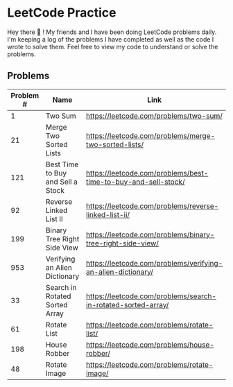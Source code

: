 # LeetCode Practice

Hey there 👋 ! My friends and I have been doing LeetCode problems daily. I'm keeping a log of the problems I have completed as well as the code I wrote to solve them. Feel free to view my code to understand or solve the problems.


## Problems

| Problem # | Name | Link | Difficulty Lvl |
|-----|----------------|-------------------------------|-----------------------------|
| 1 | Two Sum | https://leetcode.com/problems/two-sum/ | Easy |
| 21 | Merge Two Sorted Lists | https://leetcode.com/problems/merge-two-sorted-lists/ | Easy |
| 121 | Best Time to Buy and Sell a Stock | https://leetcode.com/problems/best-time-to-buy-and-sell-stock/ | Easy |
| 92 | Reverse Linked List II | https://leetcode.com/problems/reverse-linked-list-ii/ | Medium |
| 199 | Binary Tree Right Side View | https://leetcode.com/problems/binary-tree-right-side-view/ | Medium |
| 953 | Verifying an Alien Dictionary | https://leetcode.com/problems/verifying-an-alien-dictionary/ | Easy |
| 33 | Search in Rotated Sorted Array | https://leetcode.com/problems/search-in-rotated-sorted-array/ | Medium |
| 61 | Rotate List | https://leetcode.com/problems/rotate-list/ | Medium |
| 198 | House Robber | https://leetcode.com/problems/house-robber/ | Easy |
| 48 | Rotate Image | https://leetcode.com/problems/rotate-image/ | Medium |

